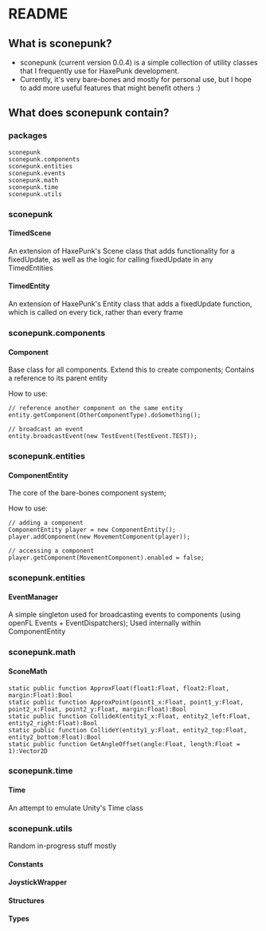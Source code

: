 # README #


## What is sconepunk? ##

- sconepunk (current version 0.0.4) is a simple collection of utility classes that I frequently use for HaxePunk development.
- Currently, it's very bare-bones and mostly for personal use, but I hope to add more useful features that might benefit others :)



## What does sconepunk contain? ##


### packages ###

    sconepunk
    sconepunk.components
    sconepunk.entities
    sconepunk.events
    sconepunk.math
    sconepunk.time
    sconepunk.utils



### **sconepunk** ###

#### TimedScene ####
An extension of HaxePunk's Scene class that adds functionality for a fixedUpdate, as well as the logic for calling fixedUpdate in any TimedEntities

#### TimedEntity ####
An extension of HaxePunk's Entity class that adds a fixedUpdate function, which is called on every tick, rather than every frame



### **sconepunk.components** ###

#### Component ####
Base class for all components. Extend this to create components; Contains a reference to its parent entity

How to use:

    // reference another component on the same entity
    entity.getComponent(OtherComponentType).doSomething();

    // broadcast an event
    entity.broadcastEvent(new TestEvent(TestEvent.TEST));



### **sconepunk.entities** ###

#### ComponentEntity ####
The core of the bare-bones component system;

How to use:

    // adding a component
    ComponentEntity player = new ComponentEntity();
    player.addComponent(new MovementComponent(player));

    // accessing a component
    player.getComponent(MovementComponent).enabled = false;



### **sconepunk.entities** ###

#### EventManager ####
A simple singleton used for broadcasting events to components (using openFL Events + EventDispatchers);
Used internally within ComponentEntity



### **sconepunk.math** ###

#### SconeMath ####

    static public function ApproxFloat(float1:Float, float2:Float, margin:Float):Bool
    static public function ApproxPoint(point1_x:Float, point1_y:Float, point2_x:Float, point2_y:Float, margin:Float):Bool
    static public function CollideX(entity1_x:Float, entity2_left:Float, entity2_right:Float):Bool
    static public function CollideY(entity1_y:Float, entity2_top:Float, entity2_bottom:Float):Bool
    static public function GetAngleOffset(angle:Float, length:Float = 1):Vector2D



### **sconepunk.time** ###

#### Time ####
An attempt to emulate Unity's Time class



### **sconepunk.utils** ###

Random in-progress stuff mostly

#### Constants ####

#### JoystickWrapper ####

#### Structures ####

#### Types ####
